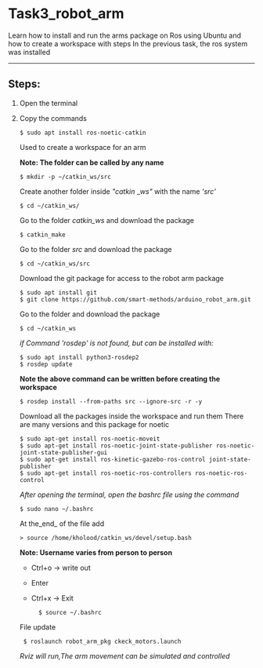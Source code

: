 # Task3_robot_arm
 Learn how to install and run the arms package on Ros using Ubuntu and how to create a workspace with steps In the previous task, the ros system was installed
***

## Steps:
1. Open the terminal
  
2. Copy the commands

       $ sudo apt install ros-noetic-catkin
   
   Used to create a workspace for an arm

   **Note: The folder can be called by any name**

       $ mkdir -p ~/catkin_ws/src
     
   Create another folder inside _"catkin_ __ws"_ with the name _'src'_
   
       $ cd ~/catkin_ws/
       
   Go to the folder _catkin_ws_ and download the package
   
       $ catkin_make
       
   Go to the folder _src_ and download the package
   
       $ cd ~/catkin_ws/src
       
   Download the git package for access to the robot arm package
   
       $ sudo apt install git
       $ git clone https://github.com/smart-methods/arduino_robot_arm.git
       
   Go to the folder and download the package
   
       $ cd ~/catkin_ws
       
   _if Command 'rosdep' is not found, but can be installed with:_
   
       $ sudo apt install python3-rosdep2
       $ rosdep update
       
   **Note the above command can be written before creating the workspace**

       $ rosdep install --from-paths src --ignore-src -r -y
       
    Download all the packages inside the workspace and run them There are many versions and this package for noetic
    
       $ sudo apt-get install ros-noetic-moveit
       $ sudo apt-get install ros-noetic-joint-state-publisher ros-noetic-joint-state-publisher-gui
       $ sudo apt-get install ros-kinetic-gazebo-ros-control joint-state-publisher
       $ sudo apt-get install ros-noetic-ros-controllers ros-noetic-ros-control


   _After opening the terminal, open the bashrc file using the command_

       $ sudo nano ~/.bashrc
       
    At the_end_ of the file add
       
       > source /home/kholood/catkin_ws/devel/setup.bash
       
    **Note: Username varies from person to person**
 
     * Ctrl+o -> write out
     * Enter
     * Ctrl+x -> Exit

             $ source ~/.bashrc
        
     File update
     
        $ roslaunch robot_arm_pkg ckeck_motors.launch

   _Rviz  will run,The arm movement can be simulated and controlled_
